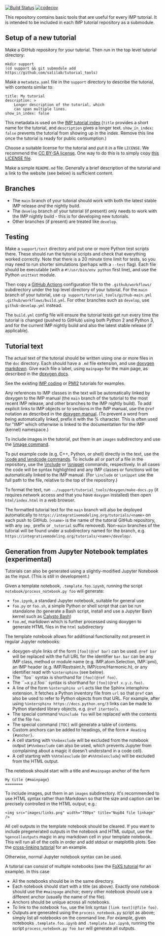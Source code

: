 [![Build Status](https://github.com/salilab/tutorial_tools/workflows/build/badge.svg?branch=main)](https://github.com/salilab/tutorial_tools/actions?query=workflow%3Abuild)
[![codecov](https://codecov.io/gh/salilab/tutorial_tools/branch/main/graph/badge.svg)](https://codecov.io/gh/salilab/tutorial_tools)

This repository contains basic tools that are useful for every IMP
tutorial. It is intended to be included in each IMP tutorial repository
as a submodule.

## Setup of a new tutorial

Make a GitHub repository for your tutorial. Then run in the top level
tutorial directory:

    mkdir support
    (cd support && git submodule add https://github.com/salilab/tutorial_tools)

Make a `metadata.yaml` file in the `support` directory to describe the
tutorial, with contents similar to:

    title: My tutorial
    description: >
        Longer description of the tutorial, which
        can span multiple lines.
    show_in_index: false

This metadata is used on the
[IMP tutorial index](https://integrativemodeling.org/tutorials/) (`title`
provides a short name for the tutorial, and `description` gives a longer
text. `show_in_index: false` prevents the tutorial from showing up in the
index. Remove this line once the tutorial is ready for public consumption.)

Choose a suitable license for the tutorial and put it in a file `LICENSE`.
We recommend the
[CC BY-SA license](https://creativecommons.org/licenses/by-sa/4.0/). One way
to do this is to simply copy
[this LICENSE file](https://github.com/salilab/imp_coding_tutorial/blob/main/LICENSE).

Make a simple `README.md` file. Generally a brief description of the tutorial
and a link to the website (see below) is sufficient content.

## Branches

  - The `main` branch of your tutorial should work with both the latest stable
    IMP release *and* the nightly build.
  - The `develop` branch of your tutorial (if present) only needs to work with
    the IMP nightly build - this is for developing new tutorials.
  - Other branches (if present) are treated like `develop`.

## Testing

Make a `support/test` directory and put one or more Python test scripts
there. These should run the tutorial scripts and check that everything
worked correctly. Note that there is a 20 minute time limit for tests, so
you may need to run shorter simulations (perhaps with a `--test` flag).
Each file should
be executable (with a `#!/usr/bin/env python` first line), and use the
Python `unittest` module.

Then copy a [GitHub Actions](https://github.com/features/actions)
configuration file to the `.github/workflows/` subdirectory under the top level
directory of your tutorial. For the `main` branch of your tutorial, use
`cp support/tutorial_tools/github-main.yml .github/workflows/build.yml`.
For other branches such as `develop`, use `github-develop.yml` instead.

The `build.yml` config file will ensure the tutorial tests
get run every time the tutorial is changed (pushed to GitHub) using both
Python 2 and Python 3, and for the current IMP nightly build and also the
latest stable release (if applicable).

## Tutorial text

The actual text of the tutorial should be written using one or more
files in the `doc` directory. Each should have a `.md` file extension, and
use [doxygen markdown](http://www.doxygen.nl/manual/markdown.html).
Give each file a label, using `mainpage` for the main page, as described
in the [doxygen docs](http://www.doxygen.nl/manual/markdown.html#markdown_dox).

See the existing [IMP coding](https://github.com/salilab/imp_coding_tutorial/tree/main/doc)
or [PMI2](https://github.com/salilab/imp_tutorial/tree/pmi2/doc)
tutorials for examples.

Any references to IMP classes in the text will be automatically linked by
doxygen to the IMP manual (the `main` branch of the tutorial to the most
recent IMP release, and other branches to the IMP nightly build). To add
explicit links to IMP objects or to sections in the IMP manual, use
the `@ref` notation as described in the
[doxygen manual](http://www.doxygen.nl/manual/markdown.html#md_header_id).
(To prevent a word from being automatically linked, prefix it with the
% character. This is often used for "IMP" which otherwise is linked to
the documentation for the IMP (kernel) namespace.)

To include images in the tutorial, put them in an `images` subdirectory and use
the [\image command](http://www.doxygen.nl/manual/commands.html#cmdimage).

To put example code (e.g. C++, Python, or shell) directly in the text, use the
[\code and \endcode commands](http://www.doxygen.nl/manual/commands.html#cmdcode).
To include all or part of a file in the repository, use the
[\include](http://www.doxygen.nl/manual/commands.html#cmdinclude) or
[\snippet](http://www.doxygen.nl/manual/commands.html#cmdsnippet) commands,
respectively. In all cases the code will be syntax highlighted and any
IMP classes or functions will be automatically linked to the IMP manual.
(For `\include` or `\snippet` use the full path to the file, relative to
the top of the repository.)

To format the text, run `../support/tutorial_tools/doxygen/make-docs.py` (it
requires network access and that you have `doxygen` installed) then open
`html/index.html` in a web browser.

The formatted tutorial text for the `main` branch will also be deployed
automatically to `https://integrativemodeling.org/tutorials/<name>` on each
push to GitHub. (`<name>` is the name of the tutorial GitHub repository,
with any `imp_` prefix or `_tutorial` suffix removed). Non-`main` branches
of the tutorial will be found under a subdirectory named for the branch, e.g.
`https://integrativemodeling.org/tutorials/<name>/develop/`.

## Generation from Jupyter Notebook templates (experimental)

Tutorials can also be generated using a slightly-modified Jupyter Notebook
as the input. (This is still in development.)

Given a template notebook, `.template.foo.ipynb`, running the script
`notebook/process_notebook.py foo` will generate:
 - `foo.ipynb`, a standard Jupyter notebook, suitable for general use
 - `foo.py` or `foo.sh`, a simple Python or shell script that can be run
   standalone (to generate a Bash script, install and use a Jupyter Bash kernel
   such as [Calysto Bash](https://github.com/Calysto/calysto_bash))
 - `foo.md`, markdown which is further processed using doxygen to generate HTML
   files in the `html` subdirectory

The template notebook allows for additional functionality not present in
regular Jupyter notebooks:
 - doxygen-style links of the form `[foo](@ref bar)` can be used. `@ref bar`
   will be replaced with the full URL for the identifier `bar`. `bar` can
   be any IMP class, method or module name (e.g. IMP.atom.Selection, IMP::pmi),
   an IMP header (e.g. IMP/Restraint.h, IMP/core/Harmonic.h),
   or any identifier read with `%intersphinx` (see below).
 - The \`\`foo\`\` syntax is shorthand for `[foo](@ref foo)`.
 - The \`\`~x.y.z.foo\`\` syntax is shorthand for `[foo](@ref x.y.z.foo)`. 
 - A line of the form `%intersphinx url` acts like the Sphinx intersphinx
   extension. It fetches a Python inventory file from `url` so that `@ref`
   can also be used to refer to Python objects from that URL. For example,
   after using `%intersphinx https://docs.python.org/3` links can be made
   to Python standard library objects, e.g. `@ref itertools`.
 - The special command `%%include foo` will be replaced with the contents of
   the file `foo`.
 - The special command `[TOC]` will generate a table of contents.
 - Custom anchors can be added to headings, of the form
   `# Heading {#anchor}`.
 - A cell starting with `%%nbexclude` will be excluded from the notebook output
   (`#%%nbexclude` can also be used, which prevents Jupyter from complaining
   about a magic it doesn't understand in a code cell).
 - A cell starting with `%%htmlexclude` (or `#%%htmlexclude`) will be
   excluded from the HTML output.

The notebook should start with a title and `#mainpage` anchor of the form

    My title {#mainpage}
    ========

To include images, put them in an `images` subdirectory. 
It's recommended to use HTML syntax rather than Markdown so that the size and
caption can be precisely controlled in the HTML output, e.g.:

    <img src="images/links.png" width="700px" title="Nup84 file linkage" />

All cell outputs in the template notebook should be cleared. If you want to
include pregenerated outputs in the notebook and HTML output, use the
`%gencelloutputs` magic in any markdown cell in your template notebook. This
will run all of the cells in order and add stdout or matplotlib plots. See the
[cross-linking tutorial](https://github.com/salilab/cross_linking_tutorial)
for an example.

Otherwise, normal Jupyter notebook syntax can be used.

A tutorial can consist of multiple notebooks (see the
[FoXS tutorial](https://github.com/salilab/foxs_tutorial/) for an example).
In this case

 - All the notebooks should be in the same directory.
 - Each notebook should start with a title (as above). Exactly one notebook
   should use the `#mainpage` anchor; every other notebook should use
   a different anchor (usually the name of the file).
 - Anchors should be unique across all notebooks.
 - To link to the notebook `foo`, use the link syntax `[link text](@file foo)`.
 - Outputs are generated using the `process_notebook.py` script as above;
   simply list all notebooks on the command line. For example, given notebooks
   `.template.foo.ipynb` and `.template.bar.ipynb`, running
   the script `process_notebook.py foo bar` will generate all outputs.
